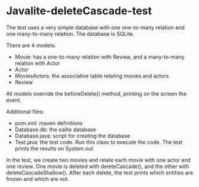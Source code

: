 # Javalite-deleteCascade-test

The test uses a very simple database with one one-to-many relation and one many-to-many relation. The database is SQLite.

There are 4 models:
* Movie: has a one-to-many relation with Review, and a many-to-many relation with Actor
* Actor
* MoviesActors: the associative table relating movies and actors
* Review

All models override the beforeDelete() method, printing on the screen the event.

Additional files:
* pom.xml: maven definitions
* Database.db: the sqlite database
* Database.java: script for creating the database
* Test.java: the test code. Run this class to execute the code. The test prints the results on System.out

In the test, we create two movies and relate each movie with one actor and one review. One movie is deleted with deleteCascade(), and the other with deleteCascadeShallow(). After each delete, the test prints which entities are frozen and which are not.




